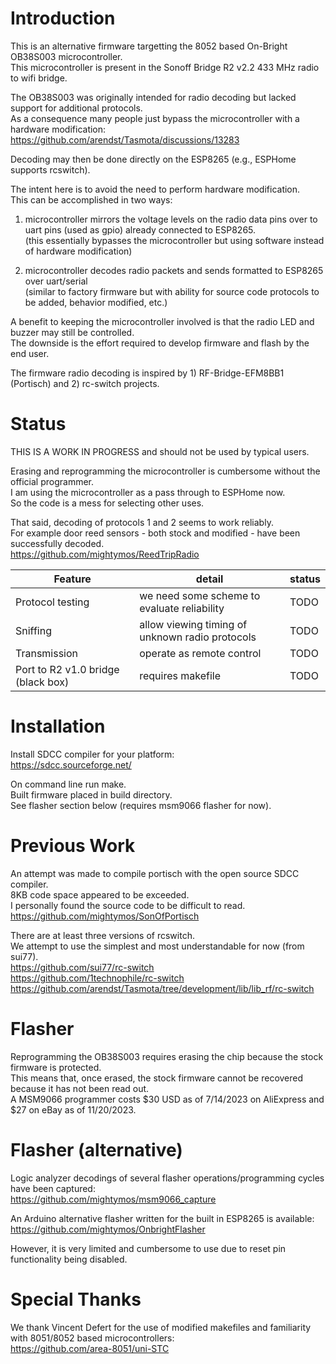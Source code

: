 # Introduction

This is an alternative firmware targetting the 8052 based On-Bright OB38S003 microcontroller.  
This microcontroller is present in the Sonoff Bridge R2 v2.2 433 MHz radio to wifi bridge.  


The OB38S003 was originally intended for radio decoding but lacked support for additional protocols.  
As a consequence many people just bypass the microcontroller with a hardware modification:  
https://github.com/arendst/Tasmota/discussions/13283  

Decoding may then be done directly on the ESP8265 (e.g., ESPHome supports rcswitch).  


The intent here is to avoid the need to perform hardware modification.  
This can be accomplished in two ways:  

1) microcontroller mirrors the voltage levels on the radio data pins over to uart pins (used as gpio) already connected to ESP8265.  
   (this essentially bypasses the microcontroller but using software instead of hardware modification)  
   
2) microcontroller decodes radio packets and sends formatted to ESP8265 over uart/serial  
   (similar to factory firmware but with ability for source code protocols to be added, behavior modified, etc.)  
   
A benefit to keeping the microcontroller involved is that the radio LED and buzzer may still be controlled.  
The downside is the effort required to develop firmware and flash by the end user.  

The firmware radio decoding is inspired by 1) RF-Bridge-EFM8BB1 (Portisch) and 2) rc-switch projects.  

# Status
THIS IS A WORK IN PROGRESS and should not be used by typical users.  

Erasing and reprogramming the microcontroller is cumbersome without the official programmer.  
I am using the microcontroller as a pass through to ESPHome now.  
So the code is a mess for selecting other uses.  

That said, decoding of protocols 1 and 2 seems to work reliably.  
For example door reed sensors - both stock and modified - have been successfully decoded.  
https://github.com/mightymos/ReedTripRadio  

| Feature | detail | status |
| ------------- | ------------- | ------------- |
| Protocol testing | we need some scheme to evaluate reliability | TODO |
| Sniffing | allow viewing timing of unknown radio protocols | TODO |
| Transmission | operate as remote control | TODO |
| Port to R2 v1.0 bridge (black box) | requires makefile | TODO |

# Installation
Install SDCC compiler for your platform:  
https://sdcc.sourceforge.net/  

On command line run make.  
Built firmware placed in build directory.  
See flasher section below (requires msm9066 flasher for now).

# Previous Work

An attempt was made to compile portisch with the open source SDCC compiler.  
8KB code space appeared to be exceeded.  
I personally found the source code to be difficult to read.  
https://github.com/mightymos/SonOfPortisch

There are at least three versions of rcswitch.  
We attempt to use the simplest and most understandable for now (from sui77).  
https://github.com/sui77/rc-switch  
https://github.com/1technophile/rc-switch  
https://github.com/arendst/Tasmota/tree/development/lib/lib_rf/rc-switch  
 

# Flasher
Reprogramming the OB38S003 requires erasing the chip because the stock firmware is protected.  
This means that, once erased, the stock firmware cannot be recovered because it has not been read out.  
A MSM9066 programmer costs $30 USD as of 7/14/2023 on AliExpress and $27 on eBay as of 11/20/2023.  

# Flasher (alternative)
Logic analyzer decodings of several flasher operations/programming cycles have been captured:  
https://github.com/mightymos/msm9066_capture  

An Arduino alternative flasher written for the built in ESP8265 is available:  
https://github.com/mightymos/OnbrightFlasher

However, it is very limited and cumbersome to use due to reset pin functionality being disabled.

# Special Thanks
We thank Vincent Defert for the use of modified makefiles and familiarity with 8051/8052 based microcontrollers:  
https://github.com/area-8051/uni-STC
